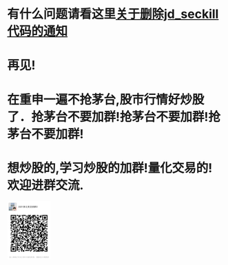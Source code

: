 # 有什么问题请看这里[关于删除jd_seckill代码的通知](https://github.com/huanghyw/jd_seckill/tree/main)
# 再见!
# 在重申一遍不抢茅台,股市行情好炒股了．抢茅台不要加群!抢茅台不要加群!抢茅台不要加群!
# 想炒股的,学习炒股的加群!量化交易的!欢迎进群交流.


<img src="https://github.com/ChinaVolvocars/flutter_saas/blob/master/weichat/x3.png" height="20%" width="20%" >
